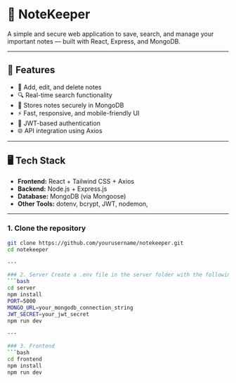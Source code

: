 # 📝 NoteKeeper

A simple and secure web application to save, search, and manage your important notes — built with React, Express, and MongoDB.

---

## 🚀 Features

- 📌 Add, edit, and delete notes
- 🔍 Real-time search functionality
- 💾 Stores notes securely in MongoDB
- ⚡ Fast, responsive, and mobile-friendly UI
- 🔐 JWT-based authentication
- 🌐 API integration using Axios

---

## 🖥️ Tech Stack

- **Frontend:** React + Tailwind CSS + Axios
- **Backend:** Node.js + Express.js
- **Database:** MongoDB (via Mongoose)
- **Other Tools:** dotenv, bcrypt, JWT, nodemon,

---

### 1. Clone the repository
```bash
git clone https://github.com/yourusername/notekeeper.git
cd notekeeper

---

### 2. Server Create a .env file in the server folder with the following:
```bash
cd server
npm install
PORT=5000
MONGO_URL=your_mongodb_connection_string
JWT_SECRET=your_jwt_secret
npm run dev

---

### 3. Frontend
```bash
cd frontend
npm install
npm run dev